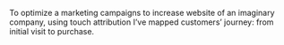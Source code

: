 To optimize a marketing campaigns to increase website of an imaginary company, using touch attribution I’ve mapped customers’ journey: from initial visit to purchase.
